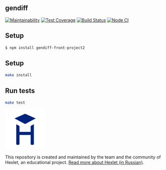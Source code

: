 ## gendiff

[![Maintainability](https://api.codeclimate.com/v1/badges/d66ee26ed18a92cf9842/maintainability)](https://codeclimate.com/github/MIKZON/frontend-project-lvl2/maintainability)
[![Test Coverage](https://api.codeclimate.com/v1/badges/d66ee26ed18a92cf9842/test_coverage)](https://codeclimate.com/github/MIKZON/frontend-project-lvl2/test_coverage)
[![Build Status](https://app.travis-ci.com/MIKZON/frontend-project-lvl2.svg?branch=main)](https://app.travis-ci.com/MIKZON/frontend-project-lvl2)
[![Node CI](https://github.com/MIKZON/frontend-project-lvl2/actions/workflows/hexlet-check/badge.svg)](https://github.com/MIKZON/frontend-project-lvl2/actions)

## Setup

```sh
$ npm install gendiff-front-project2
```

## Setup

```sh
make install
```

## Run tests

```sh
make test
```

[![Hexlet Ltd. logo](https://raw.githubusercontent.com/Hexlet/assets/master/images/hexlet_logo128.png)](https://ru.hexlet.io/pages/about?utm_source=github&utm_medium=link&utm_campaign=nodejs-package)

This repository is created and maintained by the team and the community of Hexlet, an educational project. [Read more about Hexlet (in Russian)](https://ru.hexlet.io/pages/about?utm_source=github&utm_medium=link&utm_campaign=nodejs-package).

